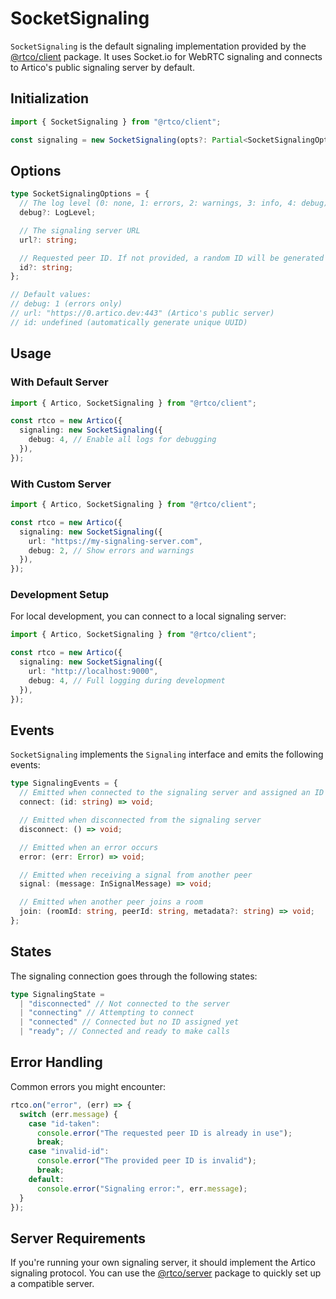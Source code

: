 # SocketSignaling

`SocketSignaling` is the default signaling implementation provided by the [@rtco/client](https://www.npmjs.com/package/@rtco/client) package. It uses Socket.io for WebRTC signaling and connects to Artico's public signaling server by default.

## Initialization

```ts
import { SocketSignaling } from "@rtco/client";

const signaling = new SocketSignaling(opts?: Partial<SocketSignalingOptions>);
```

## Options

```ts
type SocketSignalingOptions = {
  // The log level (0: none, 1: errors, 2: warnings, 3: info, 4: debug)
  debug?: LogLevel;

  // The signaling server URL
  url?: string;

  // Requested peer ID. If not provided, a random ID will be generated
  id?: string;
};

// Default values:
// debug: 1 (errors only)
// url: "https://0.artico.dev:443" (Artico's public server)
// id: undefined (automatically generate unique UUID)
```

## Usage

### With Default Server

```ts
import { Artico, SocketSignaling } from "@rtco/client";

const rtco = new Artico({
  signaling: new SocketSignaling({
    debug: 4, // Enable all logs for debugging
  }),
});
```

### With Custom Server

```ts
import { Artico, SocketSignaling } from "@rtco/client";

const rtco = new Artico({
  signaling: new SocketSignaling({
    url: "https://my-signaling-server.com",
    debug: 2, // Show errors and warnings
  }),
});
```

### Development Setup

For local development, you can connect to a local signaling server:

```ts
import { Artico, SocketSignaling } from "@rtco/client";

const rtco = new Artico({
  signaling: new SocketSignaling({
    url: "http://localhost:9000",
    debug: 4, // Full logging during development
  }),
});
```

## Events

`SocketSignaling` implements the `Signaling` interface and emits the following events:

```ts
type SignalingEvents = {
  // Emitted when connected to the signaling server and assigned an ID
  connect: (id: string) => void;

  // Emitted when disconnected from the signaling server
  disconnect: () => void;

  // Emitted when an error occurs
  error: (err: Error) => void;

  // Emitted when receiving a signal from another peer
  signal: (message: InSignalMessage) => void;

  // Emitted when another peer joins a room
  join: (roomId: string, peerId: string, metadata?: string) => void;
};
```

## States

The signaling connection goes through the following states:

```ts
type SignalingState =
  | "disconnected" // Not connected to the server
  | "connecting" // Attempting to connect
  | "connected" // Connected but no ID assigned yet
  | "ready"; // Connected and ready to make calls
```

## Error Handling

Common errors you might encounter:

```ts
rtco.on("error", (err) => {
  switch (err.message) {
    case "id-taken":
      console.error("The requested peer ID is already in use");
      break;
    case "invalid-id":
      console.error("The provided peer ID is invalid");
      break;
    default:
      console.error("Signaling error:", err.message);
  }
});
```

## Server Requirements

If you're running your own signaling server, it should implement the Artico signaling protocol. You can use the [@rtco/server](https://www.npmjs.com/package/@rtco/server) package to quickly set up a compatible server.
